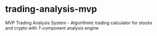 # trading-analysis-mvp
MVP Trading Analysis System - Algorithmic trading calculator for stocks and crypto with 7-component analysis engine
